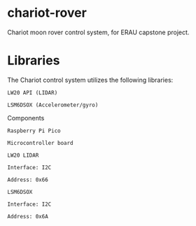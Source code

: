 # chariot-rover
Chariot moon rover control system, for ERAU capstone project.

# Libraries 

The Chariot control system utilizes the following libraries: 

    LW20 API (LIDAR) 

    LSM6DSOX (Accelerometer/gyro) 

Components 

    Raspberry Pi Pico 

    Microcontroller board 

    LW20 LIDAR 

    Interface: I2C 

    Address: 0x66 

    LSM6DSOX 

    Interface: I2C 

    Address: 0x6A